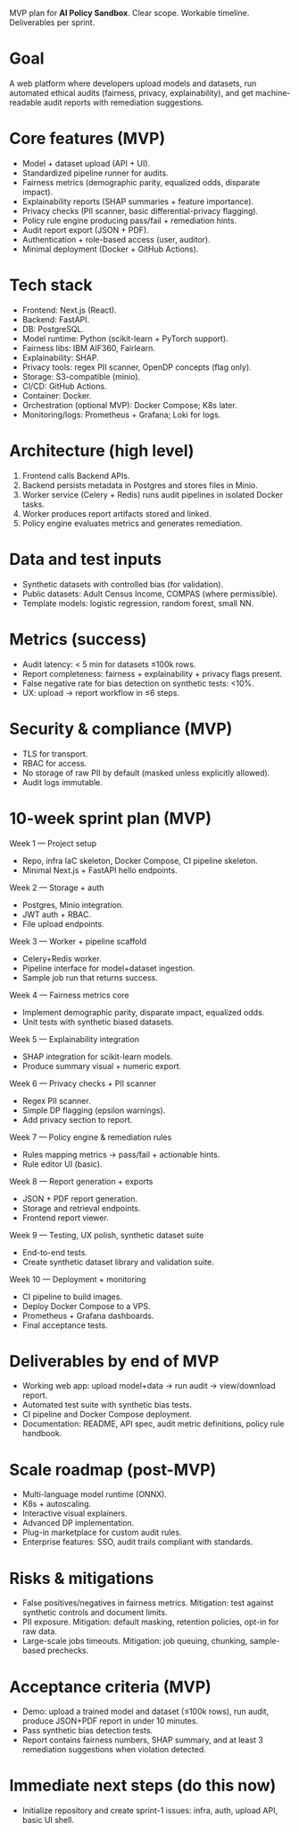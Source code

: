 MVP plan for **AI Policy Sandbox**. Clear scope. Workable timeline. Deliverables per sprint.

# Goal

A web platform where developers upload models and datasets, run automated ethical audits (fairness, privacy, explainability), and get machine-readable audit reports with remediation suggestions.

# Core features (MVP)

* Model + dataset upload (API + UI).
* Standardized pipeline runner for audits.
* Fairness metrics (demographic parity, equalized odds, disparate impact).
* Explainability reports (SHAP summaries + feature importance).
* Privacy checks (PII scanner, basic differential-privacy flagging).
* Policy rule engine producing pass/fail + remediation hints.
* Audit report export (JSON + PDF).
* Authentication + role-based access (user, auditor).
* Minimal deployment (Docker + GitHub Actions).

# Tech stack

* Frontend: Next.js (React).
* Backend: FastAPI.
* DB: PostgreSQL.
* Model runtime: Python (scikit-learn + PyTorch support).
* Fairness libs: IBM AIF360, Fairlearn.
* Explainability: SHAP.
* Privacy tools: regex PII scanner, OpenDP concepts (flag only).
* Storage: S3-compatible (minio).
* CI/CD: GitHub Actions.
* Container: Docker.
* Orchestration (optional MVP): Docker Compose; K8s later.
* Monitoring/logs: Prometheus + Grafana; Loki for logs.

# Architecture (high level)

1. Frontend calls Backend APIs.
2. Backend persists metadata in Postgres and stores files in Minio.
3. Worker service (Celery + Redis) runs audit pipelines in isolated Docker tasks.
4. Worker produces report artifacts stored and linked.
5. Policy engine evaluates metrics and generates remediation.

# Data and test inputs

* Synthetic datasets with controlled bias (for validation).
* Public datasets: Adult Census Income, COMPAS (where permissible).
* Template models: logistic regression, random forest, small NN.

# Metrics (success)

* Audit latency: < 5 min for datasets ≤100k rows.
* Report completeness: fairness + explainability + privacy flags present.
* False negative rate for bias detection on synthetic tests: <10%.
* UX: upload → report workflow in ≤6 steps.

# Security & compliance (MVP)

* TLS for transport.
* RBAC for access.
* No storage of raw PII by default (masked unless explicitly allowed).
* Audit logs immutable.

# 10-week sprint plan (MVP)

Week 1 — Project setup

* Repo, infra IaC skeleton, Docker Compose, CI pipeline skeleton.
* Minimal Next.js + FastAPI hello endpoints.

Week 2 — Storage + auth

* Postgres, Minio integration.
* JWT auth + RBAC.
* File upload endpoints.

Week 3 — Worker + pipeline scaffold

* Celery+Redis worker.
* Pipeline interface for model+dataset ingestion.
* Sample job run that returns success.

Week 4 — Fairness metrics core

* Implement demographic parity, disparate impact, equalized odds.
* Unit tests with synthetic biased datasets.

Week 5 — Explainability integration

* SHAP integration for scikit-learn models.
* Produce summary visual + numeric export.

Week 6 — Privacy checks + PII scanner

* Regex PII scanner.
* Simple DP flagging (epsilon warnings).
* Add privacy section to report.

Week 7 — Policy engine & remediation rules

* Rules mapping metrics → pass/fail + actionable hints.
* Rule editor UI (basic).

Week 8 — Report generation + exports

* JSON + PDF report generation.
* Storage and retrieval endpoints.
* Frontend report viewer.

Week 9 — Testing, UX polish, synthetic dataset suite

* End-to-end tests.
* Create synthetic dataset library and validation suite.

Week 10 — Deployment + monitoring

* CI pipeline to build images.
* Deploy Docker Compose to a VPS.
* Prometheus + Grafana dashboards.
* Final acceptance tests.

# Deliverables by end of MVP

* Working web app: upload model+data → run audit → view/download report.
* Automated test suite with synthetic bias tests.
* CI pipeline and Docker Compose deployment.
* Documentation: README, API spec, audit metric definitions, policy rule handbook.

# Scale roadmap (post-MVP)

* Multi-language model runtime (ONNX).
* K8s + autoscaling.
* Interactive visual explainers.
* Advanced DP implementation.
* Plug-in marketplace for custom audit rules.
* Enterprise features: SSO, audit trails compliant with standards.

# Risks & mitigations

* False positives/negatives in fairness metrics. Mitigation: test against synthetic controls and document limits.
* PII exposure. Mitigation: default masking, retention policies, opt-in for raw data.
* Large-scale jobs timeouts. Mitigation: job queuing, chunking, sample-based prechecks.

# Acceptance criteria (MVP)

* Demo: upload a trained model and dataset (≤100k rows), run audit, produce JSON+PDF report in under 10 minutes.
* Pass synthetic bias detection tests.
* Report contains fairness numbers, SHAP summary, and at least 3 remediation suggestions when violation detected.

# Immediate next steps (do this now)

* Initialize repository and create sprint-1 issues: infra, auth, upload API, basic UI shell.
